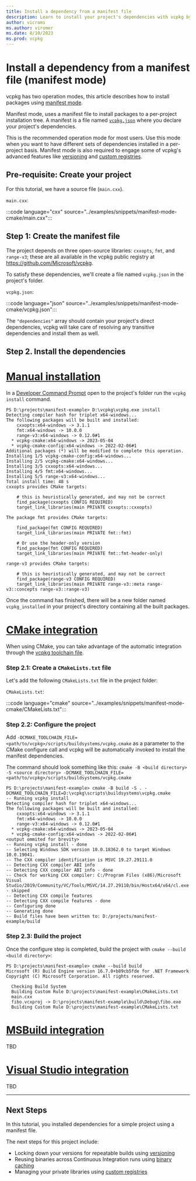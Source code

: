 ```yaml
---
title: Install a dependency from a manifest file
description: Learn to install your project's dependencies with vcpkg by using a manifest file.
author: vicroms
ms.author: viromer
ms.date: 8/10/2023
ms.prod: vcpkg
---
```

# Install a dependency from a manifest file (manifest mode)

vcpkg has two operation modes, this article describes how to install packages using [manifest
mode](../reference/manifest-mode.md).

Manifest mode, uses a manifest file to install packages to a per-project installation tree. A
manifest is a file named [`vcpkg.json`](../reference/vcpkg-json.md) where you declare your project's
dependencies.

This is the recommended operation mode for most users. Use this mode when you want to have different sets
of dependencies installed in a per-project basis. Manifest mode is also required to engage some of
vcpkg's advanced features like [versioning](../users/versioning.md) and
[custom registries](../users/registries.md).

## Pre-requisite: Create your project

For this tutorial, we have a source file (`main.cxx`).

`main.cxx`:

:::code language="cxx" source="../examples/snippets/manifest-mode-cmake/main.cxx":::

## Step 1: Create the manifest file

The project depends on three open-source libraries: `cxxopts`, `fmt`, and `range-v3`; these are all
available in the vcpkg public registry at <https://github.com/Microsoft/vcpkg>.

To satisfy these dependencies, we'll create a file named `vcpkg.json` in the project's folder.

`vcpkg.json`:

:::code language="json" source="../examples/snippets/manifest-mode-cmake/vcpkg.json":::

The `"dependencies"` array should contain your project's direct dependencies, vcpkg will take care
of resolving any transitive dependencies and install them as well.

## Step 2. Install the dependencies

# [Manual installation](#tab/manual-installation)

In a [Developer Command Prompt](/visualstudio/ide/reference/command-prompt-powershell) open to the
project's folder run the `vcpkg install` command.

```Console
PS D:\projects\manifest-example> D:\vcpkg\vcpkg.exe install
Detecting compiler hash for triplet x64-windows...
The following packages will be built and installed:
    cxxopts:x64-windows -> 3.1.1
    fmt:x64-windows -> 10.0.0
    range-v3:x64-windows -> 0.12.0#1
  * vcpkg-cmake:x64-windows -> 2023-05-04
  * vcpkg-cmake-config:x64-windows -> 2022-02-06#1
Additional packages (*) will be modified to complete this operation.
Installing 1/5 vcpkg-cmake-config:x64-windows...
Installing 2/5 vcpkg-cmake:x64-windows...
Installing 3/5 cxxopts:x64-windows...
Installing 4/5 fmt:x64-windows...
Installing 5/5 range-v3:x64-windows...
Total install time: 48 s
cxxopts provides CMake targets:

    # this is heuristically generated, and may not be correct
    find_package(cxxopts CONFIG REQUIRED)
    target_link_libraries(main PRIVATE cxxopts::cxxopts)

The package fmt provides CMake targets:

    find_package(fmt CONFIG REQUIRED)
    target_link_libraries(main PRIVATE fmt::fmt)

    # Or use the header-only version
    find_package(fmt CONFIG REQUIRED)
    target_link_libraries(main PRIVATE fmt::fmt-header-only)

range-v3 provides CMake targets:

    # this is heuristically generated, and may not be correct
    find_package(range-v3 CONFIG REQUIRED)
    target_link_libraries(main PRIVATE range-v3::meta range-v3::concepts range-v3::range-v3)
```

Once the command has finished, there will be a new folder named `vcpkg_installed` in your project's
directory containing all the built packages. 

# [CMake integration](#tab/cmake-integration)

When using CMake, you can take advantage of the automatic integration through the [vcpkg toolchain
file](../users/buildsystems/cmake-integration.md#cmake_toolchain_file).


### Step 2.1: Create a `CMakeLists.txt` file

Let's add the following `CMakeLists.txt` file in the project folder:

`CMakeLists.txt`:

:::code language="cmake" source="../examples/snippets/manifest-mode-cmake/CMakeLists.txt":::

### Step 2.2: Configure the project

Add `-DCMAKE_TOOLCHAIN_FILE=<path/to/vcpkg>/scripts/buildsystems/vcpkg.cmake` as a parameter to the
CMake configure call and vcpkg will be automatically invoked to install the manifest dependencies.

The command should look something like this: `cmake -B <build directory> -S <source directory> -DCMAKE_TOOLCHAIN_FILE=<path/to/vcpkg>/scripts/buildsystems/vcpkg.cmake`

```Console
PS D:\projects\manifest-example> cmake -B build -S . -DCMAKE_TOOLCHAIN_FILE=D:\vcpkg\scripts\buildsystems\vcpkg.cmake
-- Running vcpkg install
Detecting compiler hash for triplet x64-windows...
The following packages will be built and installed:
    cxxopts:x64-windows -> 3.1.1
    fmt:x64-windows -> 10.0.0
    range-v3:x64-windows -> 0.12.0#1
  * vcpkg-cmake:x64-windows -> 2023-05-04
  * vcpkg-cmake-config:x64-windows -> 2022-02-06#1
<output ommited for brevity>
-- Running vcpkg install - done
-- Selecting Windows SDK version 10.0.18362.0 to target Windows 10.0.19041.
-- The CXX compiler identification is MSVC 19.27.29111.0
-- Detecting CXX compiler ABI info
-- Detecting CXX compiler ABI info - done
-- Check for working CXX compiler: C:/Program Files (x86)/Microsoft Visual Studio/2019/Community/VC/Tools/MSVC/14.27.29110/bin/Hostx64/x64/cl.exe - skipped
-- Detecting CXX compile features
-- Detecting CXX compile features - done
-- Configuring done
-- Generating done
-- Build files have been written to: D:/projects/manifest-example/build
```

### Step 2.3: Build the project

Once the configure step is completed, build the project with `cmake --build <build directory>`:

```Console
PS D:\projects\manifest-example> cmake --build build
Microsoft (R) Build Engine version 16.7.0+b89cb5fde for .NET Framework
Copyright (C) Microsoft Corporation. All rights reserved.

  Checking Build System
  Building Custom Rule D:\projects\manifest-example\CMakeLists.txt
  main.cxx
  fibo.vcxproj -> D:\projects\manifest-example\build\Debug\fibo.exe
  Building Custom Rule D:\projects\manifest-example\CMakeLists.txt
```

# [MSBuild integration](#tab/msbuild-integration)

TBD

# [Visual Studio integration](#tab/vs-integration)

TBD

---

## Next Steps

In this tutorial, you installed dependencies for a simple project using a manifest file.

The next steps for this project include:

* Locking down your versions for repeatable builds using [versioning](../users/versioning.concepts.md)
* Reusing binaries across Continuous Integration runs using [binary caching](../users/binarycaching.md)
* Managing your private libraries using [custom registries](../maintainers/registries.md)
